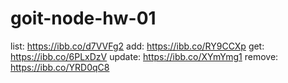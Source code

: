 # goit-node-hw-01

list: https://ibb.co/d7VVFg2
add: https://ibb.co/RY9CCXp
get: https://ibb.co/6PLxDzV
update: https://ibb.co/XYmYmg1
remove: https://ibb.co/YRD0qC8

